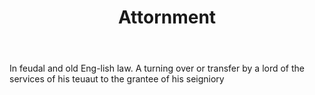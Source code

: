 ---
title: Attornment
letter: A
permalink: "/definitions/attornment.html"
body: In feudal and old Eng-lish law. A turning over or transfer by a lord of the
  services of his teuaut to the grantee of his seigniory
published_at: '2018-07-07'
layout: post
---